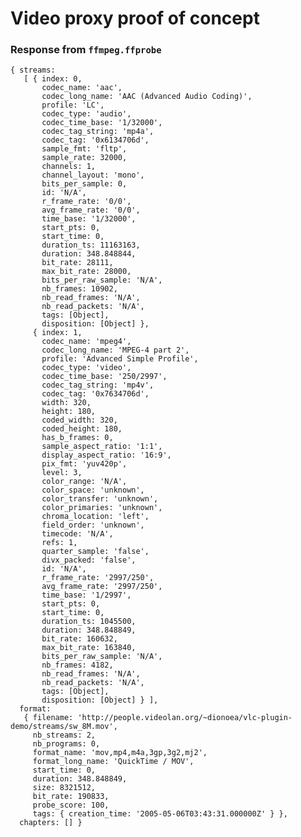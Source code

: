 # Video proxy proof of concept

### Response from `ffmpeg.ffprobe`

    { streams:
       [ { index: 0,
           codec_name: 'aac',
           codec_long_name: 'AAC (Advanced Audio Coding)',
           profile: 'LC',
           codec_type: 'audio',
           codec_time_base: '1/32000',
           codec_tag_string: 'mp4a',
           codec_tag: '0x6134706d',
           sample_fmt: 'fltp',
           sample_rate: 32000,
           channels: 1,
           channel_layout: 'mono',
           bits_per_sample: 0,
           id: 'N/A',
           r_frame_rate: '0/0',
           avg_frame_rate: '0/0',
           time_base: '1/32000',
           start_pts: 0,
           start_time: 0,
           duration_ts: 11163163,
           duration: 348.848844,
           bit_rate: 28111,
           max_bit_rate: 28000,
           bits_per_raw_sample: 'N/A',
           nb_frames: 10902,
           nb_read_frames: 'N/A',
           nb_read_packets: 'N/A',
           tags: [Object],
           disposition: [Object] },
         { index: 1,
           codec_name: 'mpeg4',
           codec_long_name: 'MPEG-4 part 2',
           profile: 'Advanced Simple Profile',
           codec_type: 'video',
           codec_time_base: '250/2997',
           codec_tag_string: 'mp4v',
           codec_tag: '0x7634706d',
           width: 320,
           height: 180,
           coded_width: 320,
           coded_height: 180,
           has_b_frames: 0,
           sample_aspect_ratio: '1:1',
           display_aspect_ratio: '16:9',
           pix_fmt: 'yuv420p',
           level: 3,
           color_range: 'N/A',
           color_space: 'unknown',
           color_transfer: 'unknown',
           color_primaries: 'unknown',
           chroma_location: 'left',
           field_order: 'unknown',
           timecode: 'N/A',
           refs: 1,
           quarter_sample: 'false',
           divx_packed: 'false',
           id: 'N/A',
           r_frame_rate: '2997/250',
           avg_frame_rate: '2997/250',
           time_base: '1/2997',
           start_pts: 0,
           start_time: 0,
           duration_ts: 1045500,
           duration: 348.848849,
           bit_rate: 160632,
           max_bit_rate: 163840,
           bits_per_raw_sample: 'N/A',
           nb_frames: 4182,
           nb_read_frames: 'N/A',
           nb_read_packets: 'N/A',
           tags: [Object],
           disposition: [Object] } ],
      format:
       { filename: 'http://people.videolan.org/~dionoea/vlc-plugin-demo/streams/sw_8M.mov',
         nb_streams: 2,
         nb_programs: 0,
         format_name: 'mov,mp4,m4a,3gp,3g2,mj2',
         format_long_name: 'QuickTime / MOV',
         start_time: 0,
         duration: 348.848849,
         size: 8321512,
         bit_rate: 190833,
         probe_score: 100,
         tags: { creation_time: '2005-05-06T03:43:31.000000Z' } },
      chapters: [] }